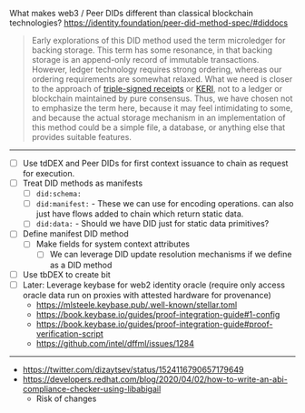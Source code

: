 What makes web3 / Peer DIDs different than classical blockchain technologies? https://identity.foundation/peer-did-method-spec/#diddocs

> Early explorations of this DID method used the term microledger for backing storage. This term has some resonance, in that backing storage is an append-only record of immutable transactions. However, ledger technology requires strong ordering, whereas our ordering requirements are somewhat relaxed. What we need is closer to the approach of [triple-signed receipts](https://opentransactions.org/wiki/Triple-Signed_Receipts) or [KERI](https://arxiv.org/abs/1907.02143), not to a ledger or blockchain maintained by pure consensus. Thus, we have chosen not to emphasize the term here, because it may feel intimidating to some, and because the actual storage mechanism in an implementation of this method could be a simple file, a database, or anything else that provides suitable features.

---

- [ ] Use tdDEX and Peer DIDs for first context issuance to chain as request for execution.
- [ ] Treat DID methods as manifests
  - [ ] `did:schema:` 
  - [ ] `did:manifest:` - These we can use for encoding operations. can also just have flows added to chain which return static data.
  - [ ] `did:data:` - Should we have DID just for static data primitives?
- [ ] Define manifest DID method
  - [ ] Make fields for system context attributes
    - [ ] We can leverage DID update resolution mechanisms if we define as a DID method
- [ ] Use tbDEX to create bit
- [ ] Later: Leverage keybase for web2 identity oracle (require only access oracle data run on proxies with attested hardware for provenance)
  - https://mlsteele.keybase.pub/.well-known/stellar.toml
  - https://book.keybase.io/guides/proof-integration-guide#1-config
  - https://book.keybase.io/guides/proof-integration-guide#proof-verification-script
  - https://github.com/intel/dffml/issues/1284

---

- https://twitter.com/dizaytsev/status/1524116790657179649
- https://developers.redhat.com/blog/2020/04/02/how-to-write-an-abi-compliance-checker-using-libabigail
  - Risk of changes